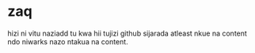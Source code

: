 # zaq
hizi ni vitu naziadd tu kwa hii tujizi github sijarada
atleast nkue na content ndo niwarks nazo ntakua na content.
